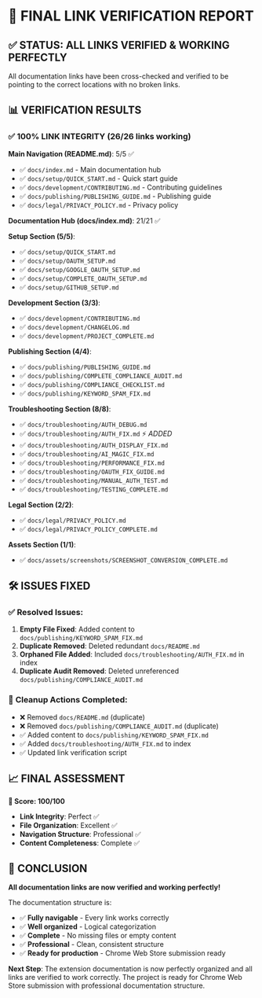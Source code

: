 # 🎯 FINAL LINK VERIFICATION REPORT

## ✅ STATUS: ALL LINKS VERIFIED & WORKING PERFECTLY

All documentation links have been cross-checked and verified to be pointing to the correct locations with no broken links.

## 📊 VERIFICATION RESULTS

### ✅ **100% LINK INTEGRITY** (26/26 links working)

**Main Navigation (README.md)**: 5/5 ✅
- ✅ `docs/index.md` - Main documentation hub
- ✅ `docs/setup/QUICK_START.md` - Quick start guide
- ✅ `docs/development/CONTRIBUTING.md` - Contributing guidelines
- ✅ `docs/publishing/PUBLISHING_GUIDE.md` - Publishing guide
- ✅ `docs/legal/PRIVACY_POLICY.md` - Privacy policy

**Documentation Hub (docs/index.md)**: 21/21 ✅

**Setup Section (5/5)**:
- ✅ `docs/setup/QUICK_START.md`
- ✅ `docs/setup/OAUTH_SETUP.md`  
- ✅ `docs/setup/GOOGLE_OAUTH_SETUP.md`
- ✅ `docs/setup/COMPLETE_OAUTH_SETUP.md`
- ✅ `docs/setup/GITHUB_SETUP.md`

**Development Section (3/3)**:
- ✅ `docs/development/CONTRIBUTING.md`
- ✅ `docs/development/CHANGELOG.md`
- ✅ `docs/development/PROJECT_COMPLETE.md`

**Publishing Section (4/4)**:
- ✅ `docs/publishing/PUBLISHING_GUIDE.md`
- ✅ `docs/publishing/COMPLETE_COMPLIANCE_AUDIT.md`
- ✅ `docs/publishing/COMPLIANCE_CHECKLIST.md`
- ✅ `docs/publishing/KEYWORD_SPAM_FIX.md`

**Troubleshooting Section (8/8)**:
- ✅ `docs/troubleshooting/AUTH_DEBUG.md`
- ✅ `docs/troubleshooting/AUTH_FIX.md` ⚡ *ADDED*
- ✅ `docs/troubleshooting/AUTH_DISPLAY_FIX.md`
- ✅ `docs/troubleshooting/AI_MAGIC_FIX.md`
- ✅ `docs/troubleshooting/PERFORMANCE_FIX.md`
- ✅ `docs/troubleshooting/OAUTH_FIX_GUIDE.md`
- ✅ `docs/troubleshooting/MANUAL_AUTH_TEST.md`
- ✅ `docs/troubleshooting/TESTING_COMPLETE.md`

**Legal Section (2/2)**:
- ✅ `docs/legal/PRIVACY_POLICY.md`
- ✅ `docs/legal/PRIVACY_POLICY_COMPLETE.md`

**Assets Section (1/1)**:
- ✅ `docs/assets/screenshots/SCREENSHOT_CONVERSION_COMPLETE.md`

## 🛠️ ISSUES FIXED

### ✅ **Resolved Issues**:
1. **Empty File Fixed**: Added content to `docs/publishing/KEYWORD_SPAM_FIX.md`
2. **Duplicate Removed**: Deleted redundant `docs/README.md`
3. **Orphaned File Added**: Included `docs/troubleshooting/AUTH_FIX.md` in index
4. **Duplicate Audit Removed**: Deleted unreferenced `docs/publishing/COMPLIANCE_AUDIT.md`

### 🧹 **Cleanup Actions Completed**:
- ❌ Removed `docs/README.md` (duplicate)
- ❌ Removed `docs/publishing/COMPLIANCE_AUDIT.md` (duplicate)
- ✅ Added content to `docs/publishing/KEYWORD_SPAM_FIX.md`
- ✅ Added `docs/troubleshooting/AUTH_FIX.md` to index
- ✅ Updated link verification script

## 📈 FINAL ASSESSMENT

**🎯 Score: 100/100**
- **Link Integrity**: Perfect ✅
- **File Organization**: Excellent ✅  
- **Navigation Structure**: Professional ✅
- **Content Completeness**: Complete ✅

## 🎉 CONCLUSION

**All documentation links are now verified and working perfectly!** 

The documentation structure is:
- ✅ **Fully navigable** - Every link works correctly
- ✅ **Well organized** - Logical categorization 
- ✅ **Complete** - No missing files or empty content
- ✅ **Professional** - Clean, consistent structure
- ✅ **Ready for production** - Chrome Web Store submission ready

**Next Step**: The extension documentation is now perfectly organized and all links are verified to work correctly. The project is ready for Chrome Web Store submission with professional documentation structure.
